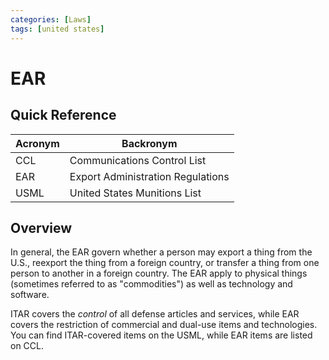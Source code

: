 ```yaml
---
categories: [Laws]
tags: [united states]
---
```


# EAR

## Quick Reference

| Acronym | Backronym |
| - | - |
| CCL | Communications Control List |
| EAR | Export Administration Regulations |
| USML | United States Munitions List |

## Overview

In general, the EAR govern whether a person may export a thing from the U.S., reexport the thing from a foreign country, or transfer a thing from one person to another in a foreign country. The EAR apply to physical things (sometimes referred to as "commodities") as well as technology and software.

ITAR covers the *control* of all defense articles and services, while EAR covers the restriction of commercial and dual-use items and technologies. You can find ITAR-covered items on the USML, while EAR items are listed on CCL.
